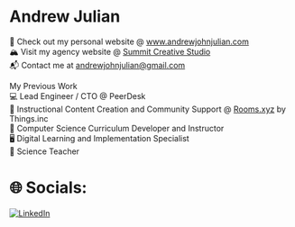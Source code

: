 # Andrew Julian

 💼 Check out my personal website @ www.andrewjohnjulian.com <br>
 🏔️ Visit my agency website @ [Summit Creative Studio](https://www.madebysummit.com) <br>
 📬 Contact me at andrewjohnjulian@gmail.com <br>

 My Previous Work <br>
 💻 Lead Engineer / CTO @ PeerDesk <br>
 📱 Instructional Content Creation and Community Support @ [Rooms.xyz](https://www.rooms.xyz) by Things.inc <br>
 🍎 Computer Science Curriculum Developer and Instructor <br>
 🖥️ Digital Learning and Implementation Specialist <br>
 🔬 Science Teacher

# 🌐 Socials:
[![LinkedIn](https://img.shields.io/badge/LinkedIn-%230077B5.svg?logo=linkedin&logoColor=white)](https://linkedin.com/in/andrewjohnjulian) 







